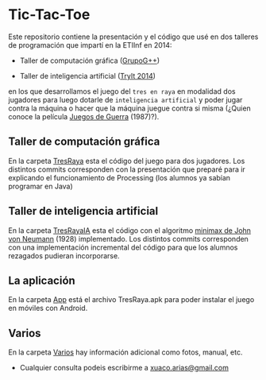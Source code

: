 # Tic-Tac-Toe

Este repositorio contiene la presentación y el código que usé en dos talleres de programación que impartí en la ETIInf en 2014:

- Taller de computación gráfica ([GrupoG++](https://sites.google.com/site/tallercomputaciongrafica2014/home))

- Taller de inteligencia artificial ([TryIt 2014](www.tryit.fi.upm.es))

en los que desarrollamos el juego del `tres en raya` en modalidad dos jugadores para luego dotarle de `inteligencia artificial` y poder jugar contra la máquina o hacer que la máquina juegue contra si misma (¿Quien conoce la película [Juegos de Guerra](https://es.wikipedia.org/wiki/Juegos_de_guerra) (1987)?).

## Taller de computación gráfica

En la carpeta [TresRaya](TresRaya) esta el código del juego para dos jugadores. Los distintos commits corresponden con la presentación que preparé para ir explicando el funcionamiento de Processing (los alumnos ya sabían programar en Java)

## Taller de inteligencia artificial

En la carpeta [TresRayaIA](TresRayaIA) esta el código con el algoritmo [minimax de John von Neumann](https://es.wikipedia.org/wiki/Minimax) (1928) implementado. Los distintos commits corresponden con una implementación incremental del código para que los alumnos rezagados pudieran incorporarse.

## La aplicación

En la carpeta [App](App) está el archivo TresRaya.apk para poder instalar el juego en móviles con Android.

## Varios

En la carpeta [Varios](Varios) hay información adicional como fotos, manual, etc.

- Cualquier consulta podeis escribirme a [xuaco.arias@gmail.com](mailto:xuaco.arias@gmail.com)
